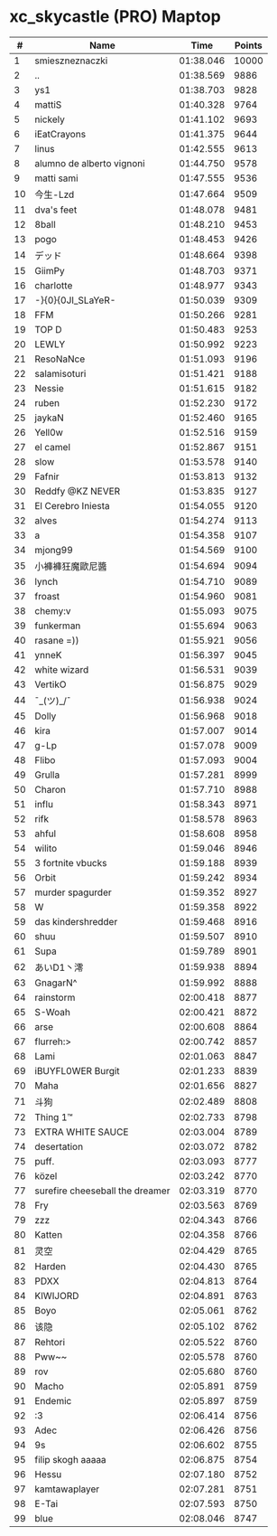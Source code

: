 # xc_skycastle (PRO) Maptop

|  # | Name | Time | Points |
|-------------- | -------------- | -------------- | -------------- | 
| 1 | smieszneznaczki | 01:38.046 | 10000 | 
| 2 | .. | 01:38.569 | 9886 | 
| 3 | ys1 | 01:38.703 | 9828 | 
| 4 | mattiS | 01:40.328 | 9764 | 
| 5 | nickely | 01:41.102 | 9693 | 
| 6 | iEatCrayons | 01:41.375 | 9644 | 
| 7 | linus | 01:42.555 | 9613 | 
| 8 | alumno de alberto vignoni | 01:44.750 | 9578 | 
| 9 | matti sami | 01:47.555 | 9536 | 
| 10 | 今生-Lzd | 01:47.664 | 9509 | 
| 11 | dva's feet | 01:48.078 | 9481 | 
| 12 | 8ball | 01:48.210 | 9453 | 
| 13 | pogo | 01:48.453 | 9426 | 
| 14 | デッド | 01:48.664 | 9398 | 
| 15 | GiimPy | 01:48.703 | 9371 | 
| 16 | charlotte | 01:48.977 | 9343 | 
| 17 | -}{0}{0JI_SLaYeR- | 01:50.039 | 9309 | 
| 18 | FFM | 01:50.266 | 9281 | 
| 19 | TOP D | 01:50.483 | 9253 | 
| 20 | LEWLY | 01:50.992 | 9223 | 
| 21 | ResoNaNce | 01:51.093 | 9196 | 
| 22 | salamisoturi | 01:51.421 | 9188 | 
| 23 | Nessie | 01:51.615 | 9182 | 
| 24 | ruben | 01:52.230 | 9172 | 
| 25 | jaykaN | 01:52.460 | 9165 | 
| 26 | Yell0w | 01:52.516 | 9159 | 
| 27 | el camel | 01:52.867 | 9151 | 
| 28 | slow | 01:53.578 | 9140 | 
| 29 | Fafnir | 01:53.813 | 9132 | 
| 30 | Reddfy @KZ NEVER | 01:53.835 | 9127 | 
| 31 | El Cerebro Iniesta | 01:54.055 | 9120 | 
| 32 | alves | 01:54.274 | 9113 | 
| 33 | a | 01:54.358 | 9107 | 
| 34 | mjong99 | 01:54.569 | 9100 | 
| 35 | 小褲褲狂魔歐尼醬 | 01:54.694 | 9094 | 
| 36 | lynch | 01:54.710 | 9089 | 
| 37 | froast | 01:54.960 | 9081 | 
| 38 | chemy:v | 01:55.093 | 9075 | 
| 39 | funkerman | 01:55.694 | 9063 | 
| 40 | rasane =)) | 01:55.921 | 9056 | 
| 41 | ynneK | 01:56.397 | 9045 | 
| 42 | white wizard | 01:56.531 | 9039 | 
| 43 | VertikO | 01:56.875 | 9029 | 
| 44 | ¯\_(ツ)_/¯ | 01:56.938 | 9024 | 
| 45 | Dolly | 01:56.968 | 9018 | 
| 46 | kira | 01:57.007 | 9014 | 
| 47 | g-Lp | 01:57.078 | 9009 | 
| 48 | Flibo | 01:57.093 | 9004 | 
| 49 | Grulla | 01:57.281 | 8999 | 
| 50 | Charon | 01:57.710 | 8988 | 
| 51 | influ | 01:58.343 | 8971 | 
| 52 | rifk | 01:58.578 | 8963 | 
| 53 | ahful | 01:58.608 | 8958 | 
| 54 | wilito | 01:59.046 | 8946 | 
| 55 | 3 fortnite vbucks | 01:59.188 | 8939 | 
| 56 | Orbit | 01:59.242 | 8934 | 
| 57 | murder spagurder | 01:59.352 | 8927 | 
| 58 | W | 01:59.358 | 8922 | 
| 59 | das kindershredder | 01:59.468 | 8916 | 
| 60 | shuu | 01:59.507 | 8910 | 
| 61 | Supa | 01:59.789 | 8901 | 
| 62 | あいD1丶澪 | 01:59.938 | 8894 | 
| 63 | GnagarN^ | 01:59.992 | 8888 | 
| 64 | rainstorm | 02:00.418 | 8877 | 
| 65 | S-Woah | 02:00.421 | 8872 | 
| 66 | arse | 02:00.608 | 8864 | 
| 67 | flurreh:> | 02:00.742 | 8857 | 
| 68 | Lami | 02:01.063 | 8847 | 
| 69 | iBUYFL0WER Burgit | 02:01.233 | 8839 | 
| 70 | Maha | 02:01.656 | 8827 | 
| 71 | 斗狗 | 02:02.489 | 8808 | 
| 72 | Thing 1™ | 02:02.733 | 8798 | 
| 73 | EXTRA WHITE SAUCE | 02:03.004 | 8789 | 
| 74 | desertation | 02:03.072 | 8782 | 
| 75 | puff. | 02:03.093 | 8777 | 
| 76 | közel | 02:03.242 | 8770 | 
| 77 | surefire cheeseball the dreamer | 02:03.319 | 8770 | 
| 78 | Fry | 02:03.563 | 8769 | 
| 79 | zzz | 02:04.343 | 8766 | 
| 80 | Katten | 02:04.358 | 8766 | 
| 81 | 灵空 | 02:04.429 | 8765 | 
| 82 | Harden | 02:04.430 | 8765 | 
| 83 | PDXX | 02:04.813 | 8764 | 
| 84 | KIWIJORD | 02:04.891 | 8763 | 
| 85 | Boyo | 02:05.061 | 8762 | 
| 86 | 该隐 | 02:05.102 | 8762 | 
| 87 | Rehtori | 02:05.522 | 8760 | 
| 88 | Pww~~ | 02:05.578 | 8760 | 
| 89 | rov | 02:05.680 | 8760 | 
| 90 | Macho | 02:05.891 | 8759 | 
| 91 | Endemic | 02:05.897 | 8759 | 
| 92 | :3 | 02:06.414 | 8756 | 
| 93 | Adec | 02:06.426 | 8756 | 
| 94 | 9s | 02:06.602 | 8755 | 
| 95 | filip skogh aaaaa | 02:06.875 | 8754 | 
| 96 | Hessu | 02:07.180 | 8752 | 
| 97 | kamtawaplayer | 02:07.281 | 8751 | 
| 98 | E-Tai | 02:07.593 | 8750 | 
| 99 | blue | 02:08.046 | 8747 | 


